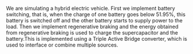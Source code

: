We are simulating a hybrid electric vehicle. First we implement battery switching, that is, when the charge of one battery goes below 51.95%, this battery is switched off and the other battery starts to supply power to the load. Then we implement regenerative braking and the energy obtained from regenerative braking is used to charge the supercapacitor and the battery.This is implemented using a Triple Active Bridge converter, which is used to interface or combine multiple sources.


